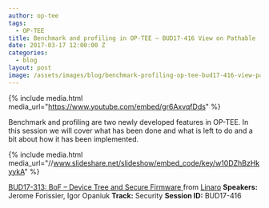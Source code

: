 ```yaml
---
author: op-tee
tags:
  - OP-TEE
title: Benchmark and profiling in OP-TEE – BUD17-416 View on Pathable
date: 2017-03-17 12:00:00 Z
categories:
  - blog
layout: post
image: /assets/images/blog/benchmark-profiling-op-tee-bud17-416-view-pathable-image.jpg
---
```


{% include media.html media_url="https://www.youtube.com/embed/gr6AxvqfDds" %}

Benchmark and profiling are two newly developed features in OP-TEE. In this session we will cover what has been done and what is left to do and a bit about how it has been implemented.

{% include media.html media_url="//www.slideshare.net/slideshow/embed_code/key/w10DZhBzHkyykA" %}

[BUD17-313: BoF – Device Tree and Secure Firmware ](https://www.slideshare.net/linaroorg/bud17313-bof-device-tree-and-secure-firmware) from [Linaro](http://www.slideshare.net/linaroorg)
**Speakers:** Jerome Forissier, Igor Opaniuk
**Track:** Security
**Session ID:** BUD17-416
